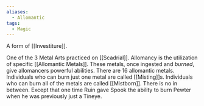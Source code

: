 ```yaml
---
aliases:
  - Allomantic
tags:
  - Magic
---
```


A form of [[Investiture]].

One of the 3 Metal Arts practiced on [[Scadrial]]. Allomancy is the utilization of specific [[Allomantic Metals]]. These metals, once ingested and *burned*, give allomancers powerful abilities. There are 16 allomantic metals. Individuals who can burn just one metal are called [[Misting]]s. Individuals who can burn all of the metals are called [[Mistborn]]. There is no in between. Except that one time Ruin gave Spook the ability to burn Pewter when he was previously just a Tineye.